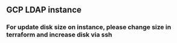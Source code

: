 ## GCP LDAP instance
### For update disk size on instance, please change size in terraform and increase disk via ssh 